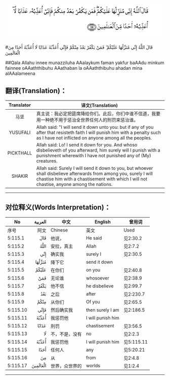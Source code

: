 ![005:115](images/005_115.gif)

#قَالَ اللَّهُ إِنِّي مُنَزِّلُهَا عَلَيْكُمْ ۖ فَمَنْ يَكْفُرْ بَعْدُ مِنْكُمْ فَإِنِّي أُعَذِّبُهُ عَذَابًا لَا أُعَذِّبُهُ أَحَدًا مِنَ الْعَالَمِينَ 

##Qala Allahu innee munazziluha AAalaykum faman yakfur baAAdu minkum fainnee oAAaththibuhu AAathaban la oAAaththibuhu ahadan mina alAAalameena 

## 翻译(Translation)：

| Translator | 译文(Translation)                                            |
| :--------: | ------------------------------------------------------------ |
|    马坚    | 真主说：我必定把筵席降给你们。此后，你们中谁不信道，我要用一种绝不用于惩治全世界任何人的刑罚来惩治谁。 |
|  YUSUFALI  | Allah said: "I will send it down unto you: but if any of you after that resisteth faith I will punish him with a penalty such as I have not inflicted on anyone among all the peoples. |
| PICKTHALL  | Allah said: Lo! I send it down for you. And whoso disbelieveth of you afterward, him surely will I punish with a punishment wherewith I have not punished any of (My) creatures. |
|   SHAKIR   | Allah said: Surely I will send it down to you, but whoever shall disbelieve afterwards from among you, surely I will chastise him with a chastisement with which I will not chastise, anyone among the nations. |

---

## 对位释义(Words Interpretation)：

| No   | العربية | 中文    | English | 曾用词 |
| ---- | ------: | ------- | ------- | ------ |
| 序号 |    阿文 | Chinese | 英文    | Used   |
| 5:115.1  | قَالَ      | 他说，         | He said           | 见2:30.2   |
| 5:115.2  | اللَّهُ     | 安拉，真主     | Allah             | 见2:7.2    |
| 5:115.3  | إِنِّي      | 确实我         | surely I          | 见2:30.5   |
| 5:115.4  | مُنَزِّلُهَا   | 降下它         | send it down      |            |
| 5:115.5  | عَلَيْكُمْ    | 在你们         | on you            | 见2:40.8   |
| 5:115.6  | فَمَنْ      | 无论谁         | whosoever         | 见2:38.9   |
| 5:115.7  | يَكْفُرْ     | 他不信         | he disbelieve     | 见2:99.7   |
| 5:115.8  | بَعْدُ      | 之后           | after             | 见2:230.7  |
| 5:115.9  | مِنْكُمْ     | 从你们         | Of you            | 见2:65.5   |
| 5:115.10 | فَإِنِّي     | 然后确实我     | then surely I am  | 见2:186.5  |
| 5:115.11 | أُعَذِّبُهُ    | 我惩罚他       | I will punish him |            |
| 5:115.12 | عَذَابًا    | 刑罚           | chastisement      | 见3:56.5   |
| 5:115.13 | لَا       | 不，不是，没有 | no                | 见2:2.3    |
| 5:115.14 | أُعَذِّبُهُ    | 我惩罚他       | I will punish him | 见5:115.11 |
| 5:115.15 | أَحَدًا     | 任何人         | any               | 见5:20.21  |
| 5:115.16 | مِنَ       | 从             | from              | 见2:4.8    |
| 5:115.17 | الْعَالَمِينَ | 世界，众世界的 | worlds            | 见1:2.4    |

---
